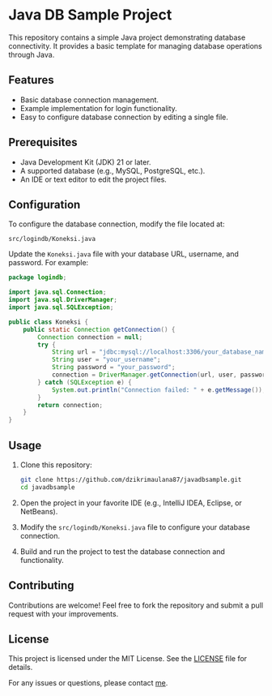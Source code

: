 # Java DB Sample Project

This repository contains a simple Java project demonstrating database connectivity. It provides a basic template for managing database operations through Java.

## Features
- Basic database connection management.
- Example implementation for login functionality.
- Easy to configure database connection by editing a single file.

## Prerequisites
- Java Development Kit (JDK) 21 or later.
- A supported database (e.g., MySQL, PostgreSQL, etc.).
- An IDE or text editor to edit the project files.

## Configuration
To configure the database connection, modify the file located at:
```
src/logindb/Koneksi.java
```
Update the `Koneksi.java` file with your database URL, username, and password. For example:
```java
package logindb;

import java.sql.Connection;
import java.sql.DriverManager;
import java.sql.SQLException;

public class Koneksi {
    public static Connection getConnection() {
        Connection connection = null;
        try {
            String url = "jdbc:mysql://localhost:3306/your_database_name";
            String user = "your_username";
            String password = "your_password";
            connection = DriverManager.getConnection(url, user, password);
        } catch (SQLException e) {
            System.out.println("Connection failed: " + e.getMessage());
        }
        return connection;
    }
}
```

## Usage
1. Clone this repository:
   ```bash
   git clone https://github.com/dzikrimaulana87/javadbsample.git
   cd javadbsample
   ```

2. Open the project in your favorite IDE (e.g., IntelliJ IDEA, Eclipse, or NetBeans).

3. Modify the `src/logindb/Koneksi.java` file to configure your database connection.

4. Build and run the project to test the database connection and functionality.


## Contributing
Contributions are welcome! Feel free to fork the repository and submit a pull request with your improvements.

## License
This project is licensed under the MIT License. See the [LICENSE](LICENSE) file for details.

For any issues or questions, please contact [me](https://www.linkedin.com/in/dzikrimaulana87/).
